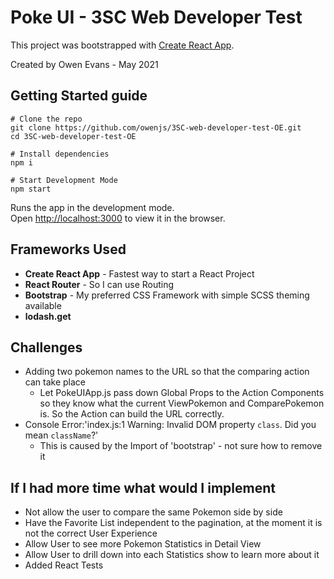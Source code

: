 # Poke UI - 3SC Web Developer Test

This project was bootstrapped with [Create React App](https://github.com/facebook/create-react-app).

Created by Owen Evans - May 2021

## Getting Started guide

```
# Clone the repo
git clone https://github.com/owenjs/3SC-web-developer-test-OE.git
cd 3SC-web-developer-test-OE

# Install dependencies
npm i

# Start Development Mode
npm start
```

Runs the app in the development mode.\
Open [http://localhost:3000](http://localhost:3000) to view it in the browser.

## Frameworks Used

- **Create React App** - Fastest way to start a React Project
- **React Router** - So I can use Routing
- **Bootstrap** - My preferred CSS Framework with simple SCSS theming available
- **lodash.get**

## Challenges

- Adding two pokemon names to the URL so that the comparing action can take place
  - Let PokeUIApp.js pass down Global Props to the Action Components so they know what the current ViewPokemon and ComparePokemon is. So the Action can build the URL correctly.
- Console Error:'index.js:1 Warning: Invalid DOM property `class`. Did you mean `className`?'
  - This is caused by the Import of 'bootstrap' - not sure how to remove it

## If I had more time what would I implement

- Not allow the user to compare the same Pokemon side by side
- Have the Favorite List independent to the pagination, at the moment it is not the correct User Experience
- Allow User to see more Pokemon Statistics in Detail View
- Allow User to drill down into each Statistics show to learn more about it
- Added React Tests
